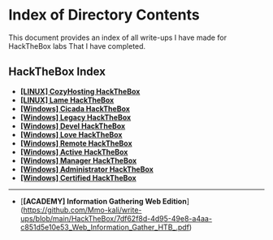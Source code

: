 # **Index of Directory Contents**

This document provides an index of all write-ups I have made for HackTheBox labs That I have completed.

## **HackTheBox Index**

- [**[LINUX] CozyHosting HackTheBox**](https://github.com/Mmo-kali/write-ups/blob/main/HackTheBox/cozyhosting.htb.pdf)
- [**[LINUX] Lame HackTheBox**](https://github.com/Mmo-kali/write-ups/blob/main/HackTheBox/lame-HackTheBox.pdf)
- [**[Windows] Cicada HackTheBox**](https://github.com/Mmo-kali/write-ups/blob/main/HackTheBox/HackTheBox-Cicada.pdf)
- [**[Windows] Legacy HackTheBox**](https://github.com/Mmo-kali/write-ups/blob/main/HackTheBox/73302cc5-4811-4358-9ee9-a602a01318e0_HackTheBox_Legacy.pdf)
- [**[Windows] Devel HackTheBox**](https://github.com/Mmo-kali/write-ups/blob/main/HackTheBox/WINDOWS_HackTheBox_Devel.pdf)
- [**[Windows] Love HackTheBox**](https://github.com/Mmo-kali/write-ups/blob/main/HackTheBox/WINDOWS_HackTheBox_Love_.pdf)
- [**[Windows] Remote HackTheBox**](https://github.com/Mmo-kali/write-ups/blob/main/HackTheBox/Windows_Remote.pdf)
- [**[Windows] Active HackTheBox**](https://github.com/Mmo-kali/write-ups/blob/main/HackTheBox/Windows_Active.pdf)
- [**[Windows] Manager HackTheBox**](https://github.com/Mmo-kali/write-ups/blob/main/HackTheBox/WINDOWS_TOGETHER_Manager.pdf)
- [**[Windows] Administrator HackTheBox**](https://github.com/Mmo-kali/write-ups/blob/main/HackTheBox/27998b8e-8a3b-430b-924b-e3214a3ecf39_WINDOWS_-_Administrator_.pdf)
-   [**[Windows] Certified HackTheBox**](https://github.com/Mmo-kali/write-ups/blob/main/HackTheBox/d1cadee8-e296-4f85-aeb2-5e938d3b4d31_WINDOWS_-_Certified.pdf)
  _______________
  -  [**[ACADEMY] Information Gathering Web Edition**] (https://github.com/Mmo-kali/write-ups/blob/main/HackTheBox/7df62f8d-4d95-49e8-a4aa-c851d5e10e53_Web_Information_Gather_HTB_.pdf)

